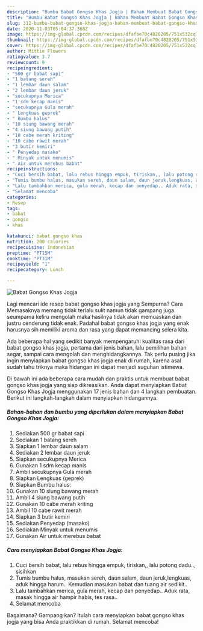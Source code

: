 ```yaml
---
description: "Bumbu Babat Gongso Khas Jogja | Bahan Membuat Babat Gongso Khas Jogja Yang Enak dan Simpel"
title: "Bumbu Babat Gongso Khas Jogja | Bahan Membuat Babat Gongso Khas Jogja Yang Enak dan Simpel"
slug: 312-bumbu-babat-gongso-khas-jogja-bahan-membuat-babat-gongso-khas-jogja-yang-enak-dan-simpel
date: 2020-11-03T05:04:37.368Z
image: https://img-global.cpcdn.com/recipes/dfafbe70c4820205/751x532cq70/babat-gongso-khas-jogja-foto-resep-utama.jpg
thumbnail: https://img-global.cpcdn.com/recipes/dfafbe70c4820205/751x532cq70/babat-gongso-khas-jogja-foto-resep-utama.jpg
cover: https://img-global.cpcdn.com/recipes/dfafbe70c4820205/751x532cq70/babat-gongso-khas-jogja-foto-resep-utama.jpg
author: Mittie Flowers
ratingvalue: 3.7
reviewcount: 9
recipeingredient:
- "500 gr babat sapi"
- "1 batang sereh"
- "1 lembar daun salam"
- "2 lembar daun jeruk"
- "secukupnya Merica"
- "1 sdm kecap manis"
- "secukupnya Gula merah"
- " Lengkuas geprek"
- " Bumbu halus"
- "10 siung bawang merah"
- "4 siung bawang putih"
- "10 cabe merah kriting"
- "10 cabe rawit merah"
- "3 butir kemiri"
- " Penyedap masako"
- " Minyak untuk menumis"
- " Air untuk merebus babat"
recipeinstructions:
- "Cuci bersih babat, lalu rebus hingga empuk, tiriskan,, lalu potong dadu.., sisihkan"
- "Tumis bumbu halus, masukan sereh, daun salam, daun jeruk,lengkuas, aduk hingga harum.. Kemudian masukan babat dan tuang air sedikit.."
- "Lalu tambahkan merica, gula merah, kecap dan penyedap.. Aduk rata, masak hingga air hampir habis, tes rasa.."
- "Selamat mencoba"
categories:
- Resep
tags:
- babat
- gongso
- khas

katakunci: babat gongso khas 
nutrition: 200 calories
recipecuisine: Indonesian
preptime: "PT15M"
cooktime: "PT31M"
recipeyield: "1"
recipecategory: Lunch

---
```



![Babat Gongso Khas Jogja](https://img-global.cpcdn.com/recipes/dfafbe70c4820205/751x532cq70/babat-gongso-khas-jogja-foto-resep-utama.jpg)

Lagi mencari ide resep babat gongso khas jogja yang Sempurna? Cara Memasaknya memang tidak terlalu sulit namun tidak gampang juga. seumpama keliru mengolah maka hasilnya tidak akan memuaskan dan justru cenderung tidak enak. Padahal babat gongso khas jogja yang enak harusnya sih memiliki aroma dan rasa yang dapat memancing selera kita.

Ada beberapa hal yang sedikit banyak mempengaruhi kualitas rasa dari babat gongso khas jogja, pertama dari jenis bahan, lalu pemilihan bahan segar, sampai cara mengolah dan menghidangkannya. Tak perlu pusing jika ingin menyiapkan babat gongso khas jogja enak di rumah, karena asal sudah tahu triknya maka hidangan ini dapat menjadi suguhan istimewa.




Di bawah ini ada beberapa cara mudah dan praktis untuk membuat babat gongso khas jogja yang siap dikreasikan. Anda dapat menyiapkan Babat Gongso Khas Jogja menggunakan 17 jenis bahan dan 4 langkah pembuatan. Berikut ini langkah-langkah dalam menyiapkan hidangannya.

<!--inarticleads1-->

##### Bahan-bahan dan bumbu yang diperlukan dalam menyiapkan Babat Gongso Khas Jogja:

1. Sediakan 500 gr babat sapi
1. Sediakan 1 batang sereh
1. Siapkan 1 lembar daun salam
1. Sediakan 2 lembar daun jeruk
1. Siapkan secukupnya Merica
1. Gunakan 1 sdm kecap manis
1. Ambil secukupnya Gula merah
1. Siapkan  Lengkuas (geprek)
1. Siapkan  Bumbu halus:
1. Gunakan 10 siung bawang merah
1. Ambil 4 siung bawang putih
1. Gunakan 10 cabe merah kriting
1. Ambil 10 cabe rawit merah
1. Siapkan 3 butir kemiri
1. Sediakan  Penyedap (masako)
1. Sediakan  Minyak untuk menumis
1. Gunakan  Air untuk merebus babat




<!--inarticleads2-->

##### Cara menyiapkan Babat Gongso Khas Jogja:

1. Cuci bersih babat, lalu rebus hingga empuk, tiriskan,, lalu potong dadu.., sisihkan
1. Tumis bumbu halus, masukan sereh, daun salam, daun jeruk,lengkuas, aduk hingga harum.. Kemudian masukan babat dan tuang air sedikit..
1. Lalu tambahkan merica, gula merah, kecap dan penyedap.. Aduk rata, masak hingga air hampir habis, tes rasa..
1. Selamat mencoba




Bagaimana? Gampang kan? Itulah cara menyiapkan babat gongso khas jogja yang bisa Anda praktikkan di rumah. Selamat mencoba!
